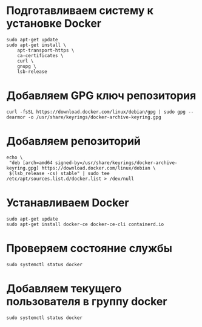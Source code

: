 # Подготавливаем систему к установке Docker

```
sudo apt-get update
sudo apt-get install \
    apt-transport-https \
    ca-certificates \
    curl \
    gnupg \
    lsb-release
```

# Добавляем GPG ключ репозитория

```
curl -fsSL https://download.docker.com/linux/debian/gpg | sudo gpg --dearmor -o /usr/share/keyrings/docker-archive-keyring.gpg
```

# Добавляем репозиторий

```
echo \
 "deb [arch=amd64 signed-by=/usr/share/keyrings/docker-archive-keyring.gpg] https://download.docker.com/linux/debian \
 $(lsb_release -cs) stable" | sudo tee /etc/apt/sources.list.d/docker.list > /dev/null
```

# Устанавливаем Docker

```
sudo apt-get update
sudo apt-get install docker-ce docker-ce-cli containerd.io
```

# Проверяем состояние службы

```
sudo systemctl status docker
```

# Добавляем текущего пользователя в группу docker

```
sudo systemctl status docker
```

